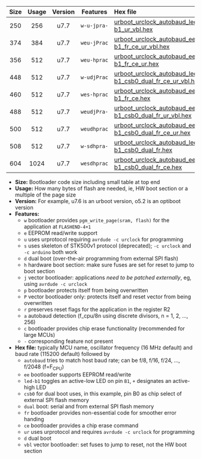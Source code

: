 |Size|Usage|Version|Features|Hex file|
|:-:|:-:|:-:|:-:|:--|
|250|256|u7.7|`w-u-jpra-`|[urboot_urclock_autobaud_led-b1_ur_vbl.hex](https://raw.githubusercontent.com/stefanrueger/urboot.hex/main/boards/urclock/autobaud/urboot_urclock_autobaud_led-b1_ur_vbl.hex)|
|374|384|u7.7|`weu-jPrac`|[urboot_urclock_autobaud_ee_led-b1_fr_ce_ur_vbl.hex](https://raw.githubusercontent.com/stefanrueger/urboot.hex/main/boards/urclock/autobaud/urboot_urclock_autobaud_ee_led-b1_fr_ce_ur_vbl.hex)|
|356|512|u7.7|`weu-hprac`|[urboot_urclock_autobaud_ee_led-b1_fr_ce_ur.hex](https://raw.githubusercontent.com/stefanrueger/urboot.hex/main/boards/urclock/autobaud/urboot_urclock_autobaud_ee_led-b1_fr_ce_ur.hex)|
|448|512|u7.7|`w-udjPrac`|[urboot_urclock_autobaud_led-b1_csb0_dual_fr_ce_ur_vbl.hex](https://raw.githubusercontent.com/stefanrueger/urboot.hex/main/boards/urclock/autobaud/urboot_urclock_autobaud_led-b1_csb0_dual_fr_ce_ur_vbl.hex)|
|460|512|u7.7|`wes-hprac`|[urboot_urclock_autobaud_ee_led-b1_fr_ce.hex](https://raw.githubusercontent.com/stefanrueger/urboot.hex/main/boards/urclock/autobaud/urboot_urclock_autobaud_ee_led-b1_fr_ce.hex)|
|488|512|u7.7|`weudjPra-`|[urboot_urclock_autobaud_ee_led-b1_csb0_dual_fr_ur_vbl.hex](https://raw.githubusercontent.com/stefanrueger/urboot.hex/main/boards/urclock/autobaud/urboot_urclock_autobaud_ee_led-b1_csb0_dual_fr_ur_vbl.hex)|
|500|512|u7.7|`weudhprac`|[urboot_urclock_autobaud_ee_led-b1_csb0_dual_fr_ce_ur.hex](https://raw.githubusercontent.com/stefanrueger/urboot.hex/main/boards/urclock/autobaud/urboot_urclock_autobaud_ee_led-b1_csb0_dual_fr_ce_ur.hex)|
|508|512|u7.7|`w-sdhpra-`|[urboot_urclock_autobaud_led-b1_csb0_dual_fr.hex](https://raw.githubusercontent.com/stefanrueger/urboot.hex/main/boards/urclock/autobaud/urboot_urclock_autobaud_led-b1_csb0_dual_fr.hex)|
|604|1024|u7.7|`wesdhprac`|[urboot_urclock_autobaud_ee_led-b1_csb0_dual_fr_ce.hex](https://raw.githubusercontent.com/stefanrueger/urboot.hex/main/boards/urclock/autobaud/urboot_urclock_autobaud_ee_led-b1_csb0_dual_fr_ce.hex)|

- **Size:** Bootloader code size including small table at top end
- **Usage:** How many bytes of flash are needed, ie, HW boot section or a multiple of the page size
- **Version:** For example, u7.6 is an urboot version, o5.2 is an optiboot version
- **Features:**
  + `w` bootloader provides `pgm_write_page(sram, flash)` for the application at `FLASHEND-4+1`
  + `e` EEPROM read/write support
  + `u` uses urprotocol requiring `avrdude -c urclock` for programming
  + `s` uses skeleton of STK500v1 protocol (deprecated); `-c urclock` and `-c arduino` both work
  + `d` dual boot (over-the-air programming from external SPI flash)
  + `h` hardware boot section: make sure fuses are set for reset to jump to boot section
  + `j` vector bootloader: applications *need to be patched externally*, eg, using `avrdude -c urclock`
  + `p` bootloader protects itself from being overwritten
  + `P` vector bootloader only: protects itself and reset vector from being overwritten
  + `r` preserves reset flags for the application in the register R2
  + `a` autobaud detection (f_cpu/8n using discrete divisors, n = 1, 2, ..., 256)
  + `c` bootloader provides chip erase functionality (recommended for large MCUs)
  + `-` corresponding feature not present
- **Hex file:** typically MCU name, oscillator frequency (16 MHz default) and baud rate (115200 default) followed by
  + `autobaud` tries to match host baud rate; can be f/8, f/16, f/24, ..., f/2048 (f=F<sub>CPU</sub>)
  + `ee` bootloader supports EEPROM read/write
  + `led-b1` toggles an active-low LED on pin `B1`, `+` designates an active-high LED
  + `csb0` for dual boot uses, in this example, pin B0 as chip select of external SPI flash memory
  + `dual` boot: serial and from external SPI flash memory
  + `fr` bootloader provides non-essential code for smoother error handing
  + `ce` bootloader provides a chip erase command
  + `ur` uses urprotocol and requires `avrdude -c urclock` for programming
  + `d` dual boot
  + `vbl` vector bootloader: set fuses to jump to reset, not the HW boot section
